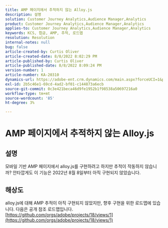```yaml
---
title: AMP 페이지에서 추적하지 않는 Alloy.js
description: 설명
solution: Customer Journey Analytics,Audience Manager,Analytics
product: Customer Journey Analytics,Audience Manager,Analytics
applies-to: Customer Journey Analytics,Audience Manager,Analytics
keywords: KCS, 합금, AMP, 추적, 로드맵
resolution: Resolution
internal-notes: null
bug: false
article-created-by: Curtis Oliver
article-created-date: 8/8/2022 8:02:29 PM
article-published-by: Curtis Oliver
article-published-date: 8/8/2022 8:09:24 PM
version-number: 1
article-number: KA-20310
dynamics-url: https://adobe-ent.crm.dynamics.com/main.aspx?forceUCI=1&pagetype=entityrecord&etn=knowledgearticle&id=e0519906-5517-ed11-b83e-0022480868ff
exl-id: 2b5c46e1-69cd-4ad2-bf01-c144873a6ecb
source-git-commit: 0c3e421beca46d9fe1952b1f98538a50697216a0
workflow-type: tm+mt
source-wordcount: '85'
ht-degree: 3%

---
```


# AMP 페이지에서 추적하지 않는 Alloy.js

## 설명


모바일 기반 AMP 페이지에서 alloy.js를 구현하려고 하지만 추적이 작동하지 않습니까? 안타깝게도 이 기능은 2022년 8월 8일부터 아직 구현되지 않았습니다.


## 해상도


alloy.js에 대해 AMP 추적이 아직 구현되지 않았지만, 향후 구현을 위한 로드맵에 있습니다. 다음은 공개 참조 로드맵입니다. [https://github.com/orgs/adobe/projects/18/views/1](https://github.com/orgs/adobe/projects/18/views/1)
